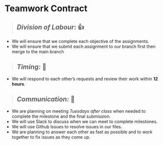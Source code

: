 # Teamwork Contract

> ## *Division of Labour*: :+1:

- We will ensure that we complete each objective of the assignments.
- We will ensure that we submit each assignment to our branch first then merge to the main branch


> ## *Timing:* :rocket:
- We will respond to each other’s requests and review their work within **12 hours**.


> ## *Communication:* :tada:
- We are planning on meeting *_Tuesdays after class_* when needed to complete the milestone and the final submission.
- We will use Slack to discuss when we can meet to complete milestones.
- We will use Github Issues to resolve issues in our files.
- We are planning to answer each other as fast as possible and to work together to fix issues as they come up.
